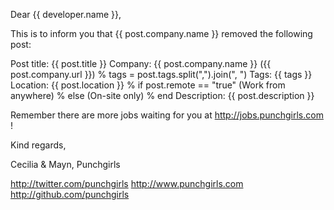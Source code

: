 Dear {{ developer.name }},

This is to inform you that {{ post.company.name }} removed the following post:

Post title: {{ post.title }}
Company: {{ post.company.name }} ({{ post.company.url }})
% tags = post.tags.split(",").join(", ")
Tags: {{ tags }}
Location: {{ post.location }}
% if post.remote == "true"
(Work from anywhere)
% else
(On-site only)
% end
Description:
{{ post.description }}

Remember there are more jobs waiting for you at http://jobs.punchgirls.com !

Kind regards,

Cecilia & Mayn,
Punchgirls

http://twitter.com/punchgirls
http://www.punchgirls.com
http://github.com/punchgirls
